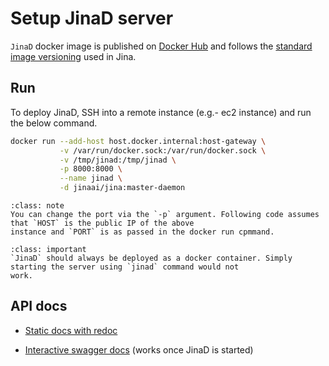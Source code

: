 # Setup JinaD server

`JinaD` docker image is published
on [Docker Hub](https://hub.docker.com/r/jinaai/jina/tags?page=1&ordering=last_updated&name=-daemon) and follows
the [standard image versioning](https://github.com/jina-ai/jina/blob/master/RELEASE.md#docker-image-versioning) used in
Jina.

## Run

To deploy JinaD, SSH into a remote instance (e.g.- ec2 instance) and run the below command.

```bash
docker run --add-host host.docker.internal:host-gateway \
           -v /var/run/docker.sock:/var/run/docker.sock \
           -v /tmp/jinad:/tmp/jinad \
           -p 8000:8000 \
           --name jinad \
           -d jinaai/jina:master-daemon
```

````{admonition} Note
:class: note
You can change the port via the `-p` argument. Following code assumes that `HOST` is the public IP of the above
instance and `PORT` is as passed in the docker run cpmmand.
````

````{admonition} Important
:class: important
`JinaD` should always be deployed as a docker container. Simply starting the server using `jinad` command would not
work.
````

## API docs

- [Static docs with redoc](https://api.jina.ai/daemon/)

- [Interactive swagger docs](http://localhost:8000/docs) (works once JinaD is started)
